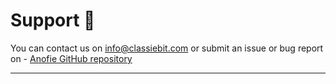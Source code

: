 # Support 🙏

You can contact us on info@classiebit.com or submit an issue or bug report on - [Anofie GitHub repository](http://github.com/classiebit/anofie)

---